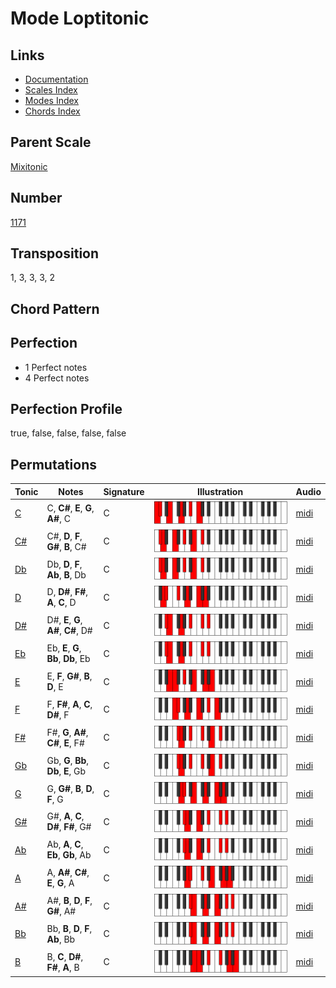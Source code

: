 # Mode Loptitonic

## Links

- [Documentation](README.md)
- [Scales Index](Scales.md)
- [Modes Index](Modes.md)
- [Chords Index](Chords.md)

## Parent Scale

[Mixitonic](ScaleMixitonic.md)

## Number

[1171](https://ianring.com/musictheory/scales/1171)

## Transposition

1, 3, 3, 3, 2

## Chord Pattern



## Perfection

- 1 Perfect notes
- 4 Perfect notes

## Perfection Profile

true, false, false, false, false

## Permutations

| Tonic | Notes | Signature | Illustration | Audio |
|-------|-------|-----------|--------------|-------|
| [C](ModeCNaturalLoptitonic.md) | C, **C#**, **E**, **G**, **A#**, C | C | ![CNaturalLoptitonic](ModeCNaturalLoptitonic.png) | [midi](https://github.com/edipermadi/music/blob/main/docs/ModeCNaturalLoptitonic.mid?raw=true) |
| [C#](ModeCSharpLoptitonic.md) | C#, **D**, **F**, **G#**, **B**, C# | C | ![CSharpLoptitonic](ModeCSharpLoptitonic.png) | [midi](https://github.com/edipermadi/music/blob/main/docs/ModeCSharpLoptitonic.mid?raw=true) |
| [Db](ModeDFlatLoptitonic.md) | Db, **D**, **F**, **Ab**, **B**, Db | C | ![DFlatLoptitonic](ModeDFlatLoptitonic.png) | [midi](https://github.com/edipermadi/music/blob/main/docs/ModeDFlatLoptitonic.mid?raw=true) |
| [D](ModeDNaturalLoptitonic.md) | D, **D#**, **F#**, **A**, **C**, D | C | ![DNaturalLoptitonic](ModeDNaturalLoptitonic.png) | [midi](https://github.com/edipermadi/music/blob/main/docs/ModeDNaturalLoptitonic.mid?raw=true) |
| [D#](ModeDSharpLoptitonic.md) | D#, **E**, **G**, **A#**, **C#**, D# | C | ![DSharpLoptitonic](ModeDSharpLoptitonic.png) | [midi](https://github.com/edipermadi/music/blob/main/docs/ModeDSharpLoptitonic.mid?raw=true) |
| [Eb](ModeEFlatLoptitonic.md) | Eb, **E**, **G**, **Bb**, **Db**, Eb | C | ![EFlatLoptitonic](ModeEFlatLoptitonic.png) | [midi](https://github.com/edipermadi/music/blob/main/docs/ModeEFlatLoptitonic.mid?raw=true) |
| [E](ModeENaturalLoptitonic.md) | E, **F**, **G#**, **B**, **D**, E | C | ![ENaturalLoptitonic](ModeENaturalLoptitonic.png) | [midi](https://github.com/edipermadi/music/blob/main/docs/ModeENaturalLoptitonic.mid?raw=true) |
| [F](ModeFNaturalLoptitonic.md) | F, **F#**, **A**, **C**, **D#**, F | C | ![FNaturalLoptitonic](ModeFNaturalLoptitonic.png) | [midi](https://github.com/edipermadi/music/blob/main/docs/ModeFNaturalLoptitonic.mid?raw=true) |
| [F#](ModeFSharpLoptitonic.md) | F#, **G**, **A#**, **C#**, **E**, F# | C | ![FSharpLoptitonic](ModeFSharpLoptitonic.png) | [midi](https://github.com/edipermadi/music/blob/main/docs/ModeFSharpLoptitonic.mid?raw=true) |
| [Gb](ModeGFlatLoptitonic.md) | Gb, **G**, **Bb**, **Db**, **E**, Gb | C | ![GFlatLoptitonic](ModeGFlatLoptitonic.png) | [midi](https://github.com/edipermadi/music/blob/main/docs/ModeGFlatLoptitonic.mid?raw=true) |
| [G](ModeGNaturalLoptitonic.md) | G, **G#**, **B**, **D**, **F**, G | C | ![GNaturalLoptitonic](ModeGNaturalLoptitonic.png) | [midi](https://github.com/edipermadi/music/blob/main/docs/ModeGNaturalLoptitonic.mid?raw=true) |
| [G#](ModeGSharpLoptitonic.md) | G#, **A**, **C**, **D#**, **F#**, G# | C | ![GSharpLoptitonic](ModeGSharpLoptitonic.png) | [midi](https://github.com/edipermadi/music/blob/main/docs/ModeGSharpLoptitonic.mid?raw=true) |
| [Ab](ModeAFlatLoptitonic.md) | Ab, **A**, **C**, **Eb**, **Gb**, Ab | C | ![AFlatLoptitonic](ModeAFlatLoptitonic.png) | [midi](https://github.com/edipermadi/music/blob/main/docs/ModeAFlatLoptitonic.mid?raw=true) |
| [A](ModeANaturalLoptitonic.md) | A, **A#**, **C#**, **E**, **G**, A | C | ![ANaturalLoptitonic](ModeANaturalLoptitonic.png) | [midi](https://github.com/edipermadi/music/blob/main/docs/ModeANaturalLoptitonic.mid?raw=true) |
| [A#](ModeASharpLoptitonic.md) | A#, **B**, **D**, **F**, **G#**, A# | C | ![ASharpLoptitonic](ModeASharpLoptitonic.png) | [midi](https://github.com/edipermadi/music/blob/main/docs/ModeASharpLoptitonic.mid?raw=true) |
| [Bb](ModeBFlatLoptitonic.md) | Bb, **B**, **D**, **F**, **Ab**, Bb | C | ![BFlatLoptitonic](ModeBFlatLoptitonic.png) | [midi](https://github.com/edipermadi/music/blob/main/docs/ModeBFlatLoptitonic.mid?raw=true) |
| [B](ModeBNaturalLoptitonic.md) | B, **C**, **D#**, **F#**, **A**, B | C | ![BNaturalLoptitonic](ModeBNaturalLoptitonic.png) | [midi](https://github.com/edipermadi/music/blob/main/docs/ModeBNaturalLoptitonic.mid?raw=true) |

